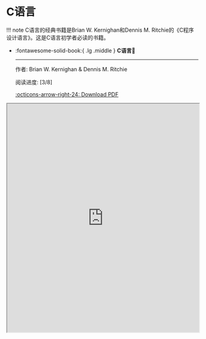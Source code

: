 # C语言

!!! note
    C语言的经典书籍是Brian W. Kernighan和Dennis M. Ritchie的《C程序设计语言》。这是C语言初学者必读的书籍。

<div class="grid cards" markdown>

-   :fontawesome-solid-book:{ .lg .middle } __C语言🎯__

    ---
    作者: Brian W. Kernighan & Dennis M. Ritchie

    阅读进度: [3/8]

    [:octicons-arrow-right-24: <a href="https://kremlin.cc/k&r.pdf" target="_blank"> Download PDF </a>](#)

</div>

<iframe src="https://kremlin.cc/k&r.pdf" width="100%" height="600px"></iframe>


